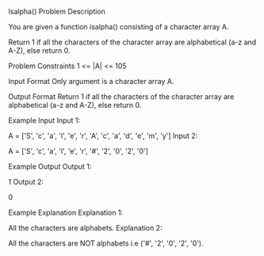 Isalpha()
Problem Description

You are given a function isalpha() consisting of a character array A.

Return 1 if all the characters of the character array are alphabetical (a-z and A-Z), else return 0.



Problem Constraints
1 <= |A| <= 105



Input Format
Only argument is a character array A.



Output Format
Return 1 if all the characters of the character array are alphabetical (a-z and A-Z), else return 0.



Example Input
Input 1:

 A = ['S', 'c', 'a', 'l', 'e', 'r', 'A', 'c', 'a', 'd', 'e', 'm', 'y']
Input 2:

 A = ['S', 'c', 'a', 'l', 'e', 'r', '#', '2', '0', '2', '0']


Example Output
Output 1:

 1
Output 2:

 0


Example Explanation
Explanation 1:

 All the characters are alphabets.
Explanation 2:

 All the characters are NOT alphabets i.e ('#', '2', '0', '2', '0').